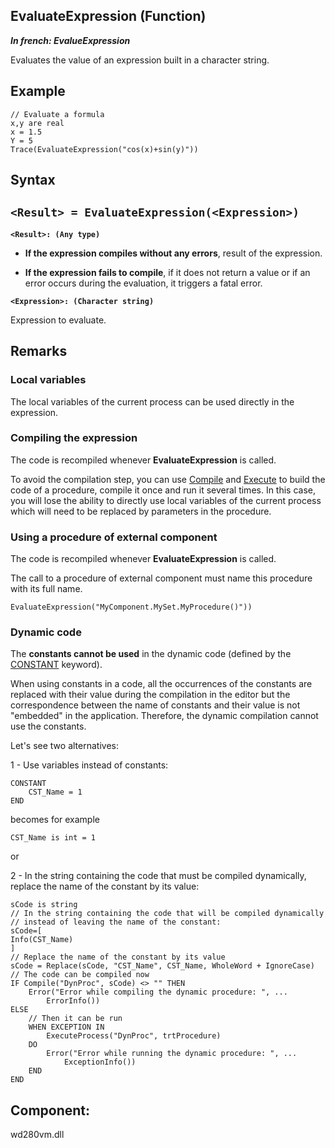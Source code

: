 


## EvaluateExpression (Function)

***In french: EvalueExpression***



<a name="XUse"></a>
<a name="Use"></a>
<a name="description"></a>
Evaluates the value of an expression built in a character string. 


<a name="Example1"></a>
<a name="sample_code"></a>

## Example


```wl
// Evaluate a formula
x,y are real
x = 1.5
Y = 5
Trace(EvaluateExpression("cos(x)+sin(y)"))
```

<a name="XSYNTAX"></a>

## Syntax
<a name="SYNTAX1"></a>

`<Result> = EvaluateExpression(<Expression>)`
---

**`<Result>: (Any type)`**



- **If the expression compiles without any errors**, result of the expression.

- **If the expression fails to compile**, if it does not return a value or if an error occurs during the evaluation, it triggers a fatal error.




**`<Expression>: (Character string)`**

Expression to evaluate.



<a name="NOTE0"></a>
<a name="NOTE0_1"></a>

## Remarks


### Local variables
<a name="local_variables_ELTPARAGRAPHE000042"></a>

The local variables of the current process can be used directly in the expression.
<a name="NOTE0_2"></a>


### Compiling the expression
<a name="compiling_the_expression_ELTPARAGRAPHE000049"></a>

The code is recompiled whenever **EvaluateExpression** is called. 

To avoid the compilation step, you can use [Compile](../WDLang1/3013015.md) and [Execute](../WDLang1/3013041.md) to build the code of a procedure, compile it once and run it several times. In this case, you will lose the ability to directly use local variables of the current process which will need to be replaced by parameters in the procedure.
<a name="NOTE0_3"></a>


### Using a procedure of external component
<a name="using_procedure_external_component_ELTPARAGRAPHE000066"></a>

The code is recompiled whenever **EvaluateExpression** is called. 

The call to a procedure of external component must name this procedure with its full name. 


```wl
EvaluateExpression("MyComponent.MySet.MyProcedure()"))
```

<a name="NOTE0_4"></a>


### Dynamic code
<a name="dynamic_code_ELTPARAGRAPHE000079"></a>

The **constants cannot be used** in the dynamic code (defined by the [CONSTANT](../Motscles/1514012.md) keyword).

When using constants in a code, all the occurrences of the constants are replaced with their value during the compilation in the editor but the correspondence between the name of constants and their value is not "embedded" in the application. Therefore, the dynamic compilation cannot use the constants.

Let's see two alternatives:

1 - Use variables instead of constants: 


```wl
CONSTANT
	CST_Name = 1
END
```
becomes for example


```wl
CST_Name is int = 1
```
or

2 - In the string containing the code that must be compiled dynamically, replace the name of the constant by its value:


```wl
sCode is string
// In the string containing the code that will be compiled dynamically
// instead of leaving the name of the constant:
sCode=[
Info(CST_Name)
]
// Replace the name of the constant by its value
sCode = Replace(sCode, "CST_Name", CST_Name, WholeWord + IgnoreCase)
// The code can be compiled now
IF Compile("DynProc", sCode) <> "" THEN
	Error("Error while compiling the dynamic procedure: ", ...
		ErrorInfo())
ELSE
	// Then it can be run
	WHEN EXCEPTION IN 
		ExecuteProcess("DynProc", trtProcedure)
	DO
		Error("Error while running the dynamic procedure: ", ...
			ExceptionInfo())
	END
END
```


<a name="XComponent"></a>

## Component:
wd280vm.dll
